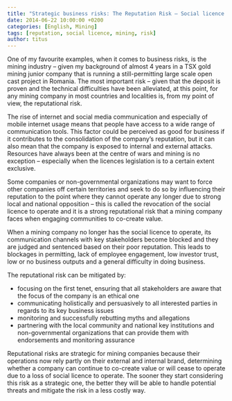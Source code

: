 ```yaml
---
title: "Strategic business risks: The Reputation Risk – Social licence to operate for mining companies"
date: 2014-06-22 10:00:00 +0200
categories: [English, Mining]
tags: [reputation, social licence, mining, risk]     
author: titus   
---
```


One of my favourite examples, when it comes to business risks, is the mining industry – given my background of almost 4 years in a TSX gold mining junior company that is running a still-permitting large scale open cast project in Romania. The most important risk – given that the deposit is proven and the technical difficulties have been alleviated, at this point, for any mining company in most countries and localities is, from my point of view, the reputational risk.

The rise of internet and social media communication and especially of mobile internet usage means that people have access to a wide range of communication tools. This factor could be perceived as good for business if it contributes to the consolidation of the company’s reputation, but it can also mean that the company is exposed to internal and external attacks. Resources have always been at the centre of wars and mining is no exception – especially when the licences legislation is to a certain extent exclusive.

Some companies or non-governmental organizations may want to force other companies off certain territories and seek to do so by influencing their reputation to the point where they cannot operate any longer due to strong local and national opposition – this is called the revocation of the social licence to operate and it is a strong reputational risk that a mining company faces when engaging communities to co-create value.

When a mining company no longer has the social licence to operate, its communication channels with key stakeholders become blocked and they are judged and sentenced based on their poor reputation. This leads to blockages in permitting, lack of employee engagement, low investor trust, low or no business outputs and a general difficulty in doing business.

The reputational risk can be mitigated by:

- focusing on the first tenet, ensuring that all stakeholders are aware that the focus of the company is an ethical one  
- communicating holistically and persuasively to all interested parties in regards to its key business issues  
- monitoring and successfully rebutting myths and allegations  
- partnering with the local community and national key institutions and non-governmental organizations that can provide them with endorsements and monitoring assurance  

Reputational risks are strategic for mining companies because their operations now rely partly on their external and internal brand, determining whether a company can continue to co-create value or will cease to operate due to a loss of social licence to operate. The sooner they start considering this risk as a strategic one, the better they will be able to handle potential threats and mitigate the risk in a less costly way.
